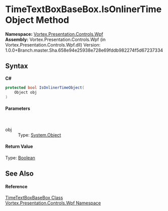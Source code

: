 # TimeTextBoxBaseBox.IsOnlinerTimeObject Method 
 

**Namespace:**&nbsp;<a href="N_Vortex_Presentation_Controls_Wpf.md">Vortex.Presentation.Controls.Wpf</a><br />**Assembly:**&nbsp;Vortex.Presentation.Controls.Wpf (in Vortex.Presentation.Controls.Wpf.dll) Version: 1.0.0+Branch.master.Sha.658e94e25938e728e69fddb982274f5d67237334

## Syntax

**C#**<br />
``` C#
protected bool IsOnlinerTimeObject(
	Object obj
)
```


#### Parameters
&nbsp;<dl><dt>obj</dt><dd>Type: <a href="https://docs.microsoft.com/dotnet/api/system.object" target="_blank">System.Object</a><br /></dd></dl>

#### Return Value
Type: <a href="https://docs.microsoft.com/dotnet/api/system.boolean" target="_blank">Boolean</a>

## See Also


#### Reference
<a href="T_Vortex_Presentation_Controls_Wpf_TimeTextBoxBaseBox.md">TimeTextBoxBaseBox Class</a><br /><a href="N_Vortex_Presentation_Controls_Wpf.md">Vortex.Presentation.Controls.Wpf Namespace</a><br />